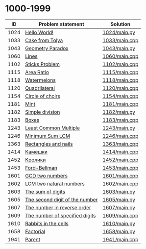 # 1000-1999


| ID   | Problem statement                                                          | Solution                       |
|------|----------------------------------------------------------------------------|--------------------------------|
| 1024 | [Hello World!](https://www.e-olymp.com/en/problems/1024)                   | [1024/main.py](1024/main.py)   |
| 1033 | [Cake from Tolya](https://www.e-olymp.com/en/problems/1033)                | [1033/main.cpp](1033/main.cpp) |
| 1043 | [Geometry Paradox](https://www.e-olymp.com/en/problems/1043)               | [1043/main.py](1043/main.py)   |
| 1060 | [Lines](https://www.e-olymp.com/en/problems/1060)                          | [1060/main.cpp](1060/main.cpp) |
| 1102 | [Sticks Problem](https://www.e-olymp.com/en/problems/1102)                 | [1102/main.cpp](1102/main.cpp) |
| 1115 | [Area Ratio](https://www.e-olymp.com/en/problems/1115)                     | [1115/main.cpp](1115/main.cpp) |
| 1118 | [Watermelons](https://www.e-olymp.com/en/problems/1118)                    | [1118/main.cpp](1118/main.cpp) |
| 1120 | [Quadrilateral](https://www.e-olymp.com/en/problems/1120)                  | [1120/main.cpp](1120/main.cpp) |
| 1154 | [Circle of choirs](https://www.e-olymp.com/en/problems/1154)               | [1154/main.cpp](1154/main.cpp) |
| 1181 | [Mint](https://www.e-olymp.com/en/problems/1181)                           | [1181/main.cpp](1181/main.cpp) |
| 1182 | [Simple division](https://www.e-olymp.com/en/problems/1182)                | [1182/main.py](1182/main.py)   |
| 1183 | [Boxes](https://www.e-olymp.com/en/problems/1183)                          | [1183/main.cpp](1183/main.cpp) |
| 1243 | [Least Common Multiple](https://www.e-olymp.com/en/problems/1243)          | [1243/main.py](1243/main.py)   |
| 1246 | [Minimum Sum LCM](https://www.e-olymp.com/en/problems/1246)                | [1246/main.cpp](1246/main.cpp) |
| 1363 | [Rectangles and nails](https://www.e-olymp.com/en/problems/1363)           | [1363/main.cpp](1363/main.cpp) |
| 1414 | [Камешки](https://www.e-olymp.com/en/problems/1414)                        | [1414/main.cpp](1414/main.cpp) |
| 1452 | [Кролики](https://www.e-olymp.com/en/problems/1452)                        | [1452/main.cpp](1452/main.cpp) |
| 1453 | [Ford-Bellman](https://www.e-olymp.com/en/problems/1453)                   | [1453/main.cpp](1453/main.cpp) |
| 1601 | [GCD two numbers](https://www.e-olymp.com/en/problems/1601)                | [1601/main.cpp](1601/main.cpp) |
| 1602 | [LCM two natural numbers](https://www.e-olymp.com/en/problems/1602)        | [1602/main.cpp](1602/main.cpp) |
| 1603 | [The sum of digits](https://www.e-olymp.com/en/problems/1603)              | [1603/main.py](1603/main.py)   |
| 1605 | [The second digit of the number](https://www.e-olymp.com/en/problems/1605) | [1605/main.py](1605/main.py)   |
| 1607 | [The number in reverse order](https://www.e-olymp.com/en/problems/1607)    | [1607/main.py](1607/main.py)   |
| 1609 | [The number of specified digits](https://www.e-olymp.com/en/problems/1609) | [1609/main.cpp](1609/main.cpp) |
| 1610 | [Rabbits in the cells](https://www.e-olymp.com/en/problems/1610)           | [1610/main.py](1610/main.py)   |
| 1658 | [Factorial](https://www.e-olymp.com/en/problems/1658)                      | [1658/main.py](1658/main.py)   |
| 1941 | [Parent](https://www.e-olymp.com/en/problems/1941)                         | [1941/main.cpp](1941/main.cpp) |

